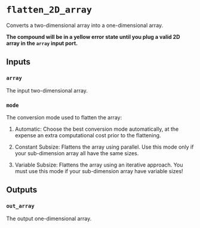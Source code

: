 # `flatten_2D_array`

Converts a two-dimensional array into a one-dimensional array. 

**The compound will be in a yellow error state until you plug a valid 2D array in the `array` input port.**

## Inputs

### `array`

The input two-dimensional array.

### `mode`

The conversion mode used to flatten the array:

1. Automatic: Choose the best conversion mode automatically, at the expense an extra computational cost prior to the flattening.

1. Constant Subsize: Flattens the array using parallel. Use this mode only if your sub-dimension array all have the same sizes.

1. Variable Subsize: Flattens the array using an iterative approach. You must use this mode if your sub-dimension array have variable sizes!

## Outputs

### `out_array`

The output one-dimensional array.
